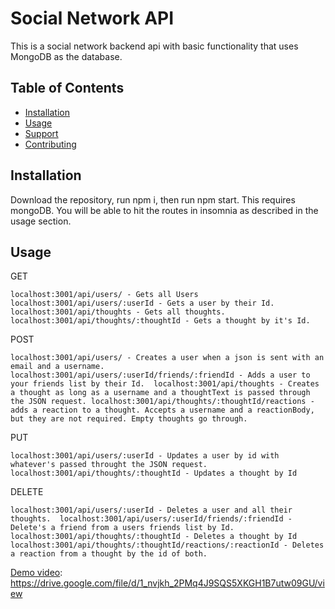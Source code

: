 # Social Network API
This is a social network backend api with basic functionality that uses MongoDB as the database. 

## Table of Contents

- [Installation](#installation)
- [Usage](#usage)
- [Support](#support)
- [Contributing](#contributing)

## Installation
Download the repository, run npm i, then run npm start. This requires mongoDB. 
You will be able to hit the routes in insomnia as described in the usage section. 

## Usage

GET

`
localhost:3001/api/users/ - Gets all Users
localhost:3001/api/users/:userId - Gets a user by their Id.
localhost:3001/api/thoughts - Gets all thoughts.
localhost:3001/api/thoughts/:thoughtId - Gets a thought by it's Id.
`

POST

`
localhost:3001/api/users/ - Creates a user when a json is sent with an email and a username.
localhost:3001/api/users/:userId/friends/:friendId - Adds a user to your friends list by their Id. 
localhost:3001/api/thoughts - Creates a thought as long as a username and a thoughtText is passed through the JSON request.
localhost:3001/api/thoughts/:thoughtId/reactions - adds a reaction to a thought. Accepts a username and a reactionBody, but they are not required. Empty thoughts go through. 
`

PUT

`
localhost:3001/api/users/:userId - Updates a user by id with whatever's passed throught the JSON request.
localhost:3001/api/thoughts/:thoughtId - Updates a thought by Id
`

DELETE

`
localhost:3001/api/users/:userId - Deletes a user and all their thoughts. 
localhost:3001/api/users/:userId/friends/:friendId - Delete's a friend from a users friends list by Id. 
localhost:3001/api/thoughts/:thoughtId - Deletes a thought by Id
localhost:3001/api/thoughts/:thoughtId/reactions/:reactionId - Deletes a reaction from a thought by the id of both. 
`



[Demo video](https://drive.google.com/file/d/1_nvjkh_2PMq4J9SQS5XKGH1B7utw09GU/view): https://drive.google.com/file/d/1_nvjkh_2PMq4J9SQS5XKGH1B7utw09GU/view

